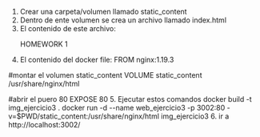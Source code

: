 1. Crear una carpeta/volumen llamado static_content
2. Dentro de ente volumen se crea un archivo llamado index.html
3. El contenido de este archivo: <p>HOMEWORK 1</p>
4. El contenido del docker file:
FROM nginx:1.19.3

#montar el volumen static_content
VOLUME static_content /usr/share/nginx/html

#abrir el puero 80
EXPOSE 80
5. Ejecutar estos comandos 
   docker build -t img_ejercicio3 .
   docker run -d  --name web_ejercicio3  -p 3002:80 -v=$PWD/static_content:/usr/share/nginx/html img_ejercicio3
6. ir a http://localhost:3002/   

   
